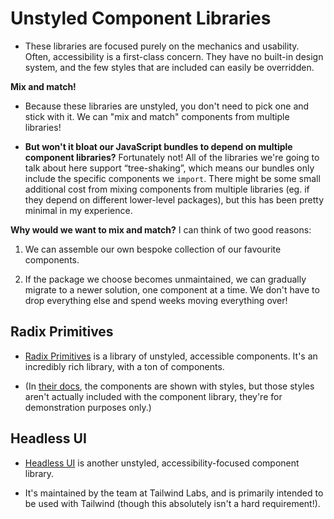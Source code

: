 # Unstyled Component Libraries

- These libraries are focused purely on the mechanics and usability. Often, accessibility is a first-class concern. They have no built-in design system, and the few styles that are included can easily be overridden.

**Mix and match!**

- Because these libraries are unstyled, you don't need to pick one and stick with it. We can "mix and match" components from multiple libraries!

- **But won't it bloat our JavaScript bundles to depend on multiple component libraries?**  Fortunately not! All of the libraries we're going to talk about here support “tree-shaking”, which means our bundles only include the specific components we  `import`. There might be some small additional cost from mixing components from multiple libraries (eg. if they depend on different lower-level packages), but this has been pretty minimal in my experience.

**Why would we want to mix and match?**  I can think of two good reasons:

1.  We can assemble our own bespoke collection of our favourite components.
    
2.  If the package we choose becomes unmaintained, we can gradually migrate to a newer solution, one component at a time. We don't have to drop everything else and spend weeks moving everything over!

## Radix Primitives

- [Radix Primitives](https://www.radix-ui.com/)  is a library of unstyled, accessible components. It's an incredibly rich library, with a ton of components.

- (In [their docs](https://www.radix-ui.com/docs/primitives/overview/introduction), the components are shown with styles, but those styles aren't actually included with the component library, they're for demonstration purposes only.)

## Headless UI

- [Headless UI](https://headlessui.com/)  is another unstyled, accessibility-focused component library.

- It's maintained by the team at Tailwind Labs, and is primarily intended to be used with Tailwind (though this absolutely isn't a hard requirement!).